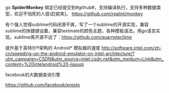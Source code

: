 go **SpiderMonkey** 绑定已经提交到#github#，支持编译执行，支持多种数据类型，欢迎不怕死的人尝试[偷笑]。
https://github.com/realint/monkey

有个强人觉得sublime代码闭源不爽，写了一个sublime的开源实现，兼容sublime的快捷键设置，兼容textmate的颜色主题，各种模板语法。用go语言实现。sublime离开源不远了：https://github.com/quarnster/lime


提升基于英特尔®架构的 Android* 模拟器的速度
http://software.intel.com/zh-cn/speeding-up-the-android-emulator-on-intel-architecture/?utm_campaign=CSDN&utm_source=intel.csdn.net&utm_medium=Link&utm_content=%20intelandroid%20-jiasuqi



facebook的大数据查询引擎

https://github.com/facebook/presto

